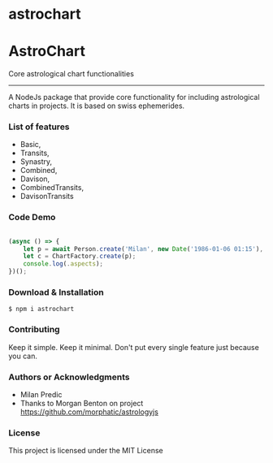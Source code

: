 # astrochart

AstroChart
=======================================
Core astrological chart functionalities


* * *
A NodeJs package that provide core functionality for including astrological charts in projects.
It is based on swiss ephemerides.

### List of features

*    Basic,
*    Transits,
*    Synastry,
*    Combined,
*    Davison,
*    CombinedTransits,
*    DavisonTransits

### Code Demo

```javascript We will use markdown for the Syntax Highlighting

(async () => {
    let p = await Person.create('Milan', new Date('1986-01-06 01:15'), 'Negotin, Serbia');
    let c = ChartFactory.create(p);
    console.log(.aspects);
})();

```

### Download & Installation

```shell 
$ npm i astrochart 
```

### Contributing

Keep it simple. Keep it minimal. Don't put every single feature just because you can.

### Authors or Acknowledgments

*   Milan Predic
*   Thanks to Morgan Benton on project https://github.com/morphatic/astrologyjs

### License

This project is licensed under the MIT License
